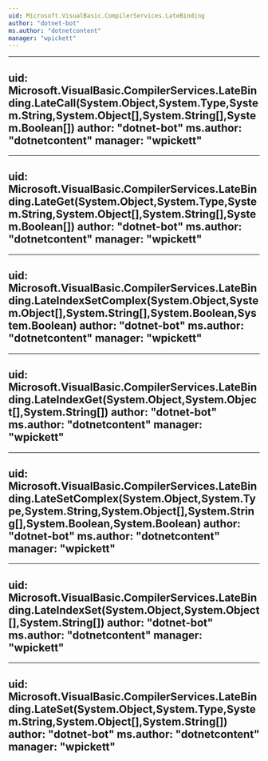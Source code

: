 ```yaml
---
uid: Microsoft.VisualBasic.CompilerServices.LateBinding
author: "dotnet-bot"
ms.author: "dotnetcontent"
manager: "wpickett"
---
```


---
uid: Microsoft.VisualBasic.CompilerServices.LateBinding.LateCall(System.Object,System.Type,System.String,System.Object[],System.String[],System.Boolean[])
author: "dotnet-bot"
ms.author: "dotnetcontent"
manager: "wpickett"
---

---
uid: Microsoft.VisualBasic.CompilerServices.LateBinding.LateGet(System.Object,System.Type,System.String,System.Object[],System.String[],System.Boolean[])
author: "dotnet-bot"
ms.author: "dotnetcontent"
manager: "wpickett"
---

---
uid: Microsoft.VisualBasic.CompilerServices.LateBinding.LateIndexSetComplex(System.Object,System.Object[],System.String[],System.Boolean,System.Boolean)
author: "dotnet-bot"
ms.author: "dotnetcontent"
manager: "wpickett"
---

---
uid: Microsoft.VisualBasic.CompilerServices.LateBinding.LateIndexGet(System.Object,System.Object[],System.String[])
author: "dotnet-bot"
ms.author: "dotnetcontent"
manager: "wpickett"
---

---
uid: Microsoft.VisualBasic.CompilerServices.LateBinding.LateSetComplex(System.Object,System.Type,System.String,System.Object[],System.String[],System.Boolean,System.Boolean)
author: "dotnet-bot"
ms.author: "dotnetcontent"
manager: "wpickett"
---

---
uid: Microsoft.VisualBasic.CompilerServices.LateBinding.LateIndexSet(System.Object,System.Object[],System.String[])
author: "dotnet-bot"
ms.author: "dotnetcontent"
manager: "wpickett"
---

---
uid: Microsoft.VisualBasic.CompilerServices.LateBinding.LateSet(System.Object,System.Type,System.String,System.Object[],System.String[])
author: "dotnet-bot"
ms.author: "dotnetcontent"
manager: "wpickett"
---
